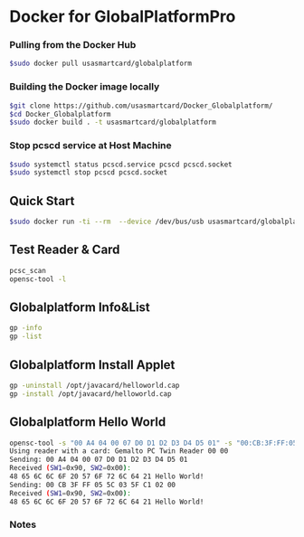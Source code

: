 # Docker for GlobalPlatformPro
### Pulling from the Docker Hub
```bash
$sudo docker pull usasmartcard/globalplatform
```
### Building the Docker image locally
```bash
$git clone https://github.com/usasmartcard/Docker_Globalplatform/
$cd Docker_Globalplatform
$sudo docker build . -t usasmartcard/globalplatform
```
### Stop pcscd service at Host Machine
```bash
$sudo systemctl status pcscd.service pcscd pcscd.socket
$sudo systemctl stop pcscd pcscd.socket
```
## Quick Start
```bash
$sudo docker run -ti --rm  --device /dev/bus/usb usasmartcard/globalplatform
```
## Test Reader & Card
```bash
pcsc_scan
opensc-tool -l
```
## Globalplatform Info&List
```bash
gp -info
gp -list
```
## Globalplatform Install Applet
```bash
gp -uninstall /opt/javacard/helloworld.cap
gp -install /opt/javacard/helloworld.cap
```
## Globalplatform Hello World
```bash
opensc-tool -s "00 A4 04 00 07 D0 D1 D2 D3 D4 D5 01" -s "00:CB:3F:FF:05:5C:03:5F:C1:02:00"
Using reader with a card: Gemalto PC Twin Reader 00 00
Sending: 00 A4 04 00 07 D0 D1 D2 D3 D4 D5 01
Received (SW1=0x90, SW2=0x00):
48 65 6C 6C 6F 20 57 6F 72 6C 64 21 Hello World!
Sending: 00 CB 3F FF 05 5C 03 5F C1 02 00
Received (SW1=0x90, SW2=0x00):
48 65 6C 6C 6F 20 57 6F 72 6C 64 21 Hello World!
```

### Notes

